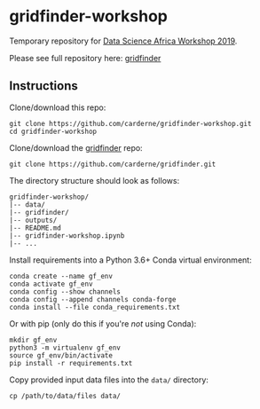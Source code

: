# gridfinder-workshop

Temporary repository for [Data Science Africa Workshop 2019](http://www.datascienceafrica.org/).

Please see full repository here: [gridfinder](https://github.com/carderne/gridfinder)

## Instructions
Clone/download this repo:

    git clone https://github.com/carderne/gridfinder-workshop.git
    cd gridfinder-workshop

Clone/download the [gridfinder](https://github.com/carderne/gridfinder) repo:

    git clone https://github.com/carderne/gridfinder.git

The directory structure should look as follows:

    gridfinder-workshop/
    |-- data/
    |-- gridfinder/
    |-- outputs/
    |-- README.md
    |-- gridfinder-workshop.ipynb
    |-- ...

Install requirements into a Python 3.6+ Conda virtual environment:

    conda create --name gf_env
    conda activate gf_env
    conda config --show channels
    conda config --append channels conda-forge 
    conda install --file conda_requirements.txt 

Or with pip (only do this if you're *not* using Conda):

    mkdir gf_env
    python3 -m virtualenv gf_env
    source gf_env/bin/activate
    pip install -r requirements.txt

Copy provided input data files into the `data/` directory:

    cp /path/to/data/files data/
